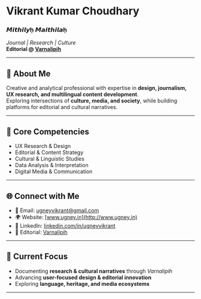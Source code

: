 # Vikrant Kumar Choudhary

### 𝙈𝙞𝙩𝙝𝙞𝙡𝙮ḥ 𝙈𝙖𝙞𝙩𝙝𝙞𝙡𝙖ḥ  
*Journal | Research | Culture*  
**Editorial @ [Varnalipih](https://github.com/VARNALIPIH)**  

---

## 👋 About Me
Creative and analytical professional with expertise in **design, journalism, UX research, and multilingual content development**.  
Exploring intersections of **culture, media, and society**, while building platforms for editorial and cultural narratives.  

---

## 🔑 Core Competencies
- UX Research & Design  
- Editorial & Content Strategy  
- Cultural & Linguistic Studies  
- Data Analysis & Interpretation  
- Digital Media & Communication  

---

## 🌐 Connect with Me
- 📧 Email: [ugneyvikrant@gmail.com](mailto:ugneyvikrant@gmail.com)  
- 🌍 Website: [www.ugney.in](http://www.ugney.in)  
- 💼 LinkedIn: [linkedin.com/in/ugneyvikrant](http://linkedin.com/in/ugneyvikrant)  
- 📝 Editorial: [Varnalipih](https://github.com/VARNALIPIH)  

---

## 📌 Current Focus
- Documenting **research & cultural narratives** through *Varnalipih*  
- Advancing **user-focused design & editorial innovation**  
- Exploring **language, heritage, and media ecosystems**  

---
